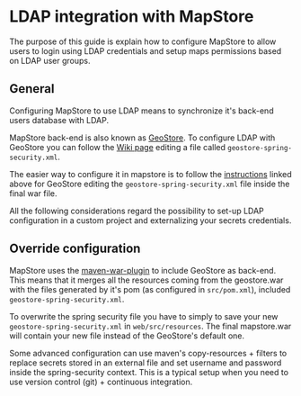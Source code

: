 # LDAP integration with MapStore

The purpose of this guide is explain how to configure MapStore to allow users to login using LDAP credentials and setup maps permissions based on LDAP user groups.

## General

Configuring MapStore to use LDAP means to synchronize it's back-end users database with LDAP.

MapStore back-end is also known as [GeoStore](https://github.com/geosolutions-it/geostore).
To configure LDAP with GeoStore you can follow the [Wiki page](https://github.com/geosolutions-it/geostore/wiki/LDAP-Authentication) editing a file called `geostore-spring-security.xml`.

The easier way to configure it in mapstore is to follow the [instructions]((https://github.com/geosolutions-it/geostore/wiki/LDAP-Authentication)) linked above for GeoStore editing the `geostore-spring-security.xml` file inside the final war file.

All the following considerations regard the possibility to set-up LDAP configuration in a custom project and externalizing your secrets credentials.

## Override configuration

MapStore uses the [maven-war-plugin](https://maven.apache.org/plugins/maven-war-plugin/) to include GeoStore as back-end. This means that it merges all the resources coming from the geostore.war with the files generated by it's pom (as configured in `src/pom.xml`), included `geostore-spring-security.xml`.

To overwrite the spring security file you have to simply to save your new `geostore-spring-security.xml` in `web/src/resources`. The final mapstore.war will contain your new file instead of the GeoStore's default one.

Some advanced configuration can use maven's copy-resources + filters to replace secrets stored in an external file and set username and password inside the spring-security context.
This is a typical setup when you need to use version control (git) + continuous integration.
